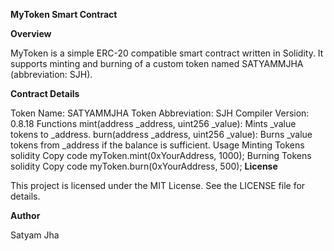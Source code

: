 **MyToken Smart Contract**

**Overview**

MyToken is a simple ERC-20 compatible smart contract written in Solidity. It supports minting and burning of a custom token named SATYAMMJHA (abbreviation: SJH).

**Contract Details**

Token Name: SATYAMMJHA
Token Abbreviation: SJH
Compiler Version: 0.8.18
Functions
mint(address _address, uint256 _value): Mints _value tokens to _address.
burn(address _address, uint256 _value): Burns _value tokens from _address if the balance is sufficient.
Usage
Minting Tokens
solidity
Copy code
myToken.mint(0xYourAddress, 1000);
Burning Tokens
solidity
Copy code
myToken.burn(0xYourAddress, 500);
**License**

This project is licensed under the MIT License. See the LICENSE file for details.

**Author**

Satyam Jha

